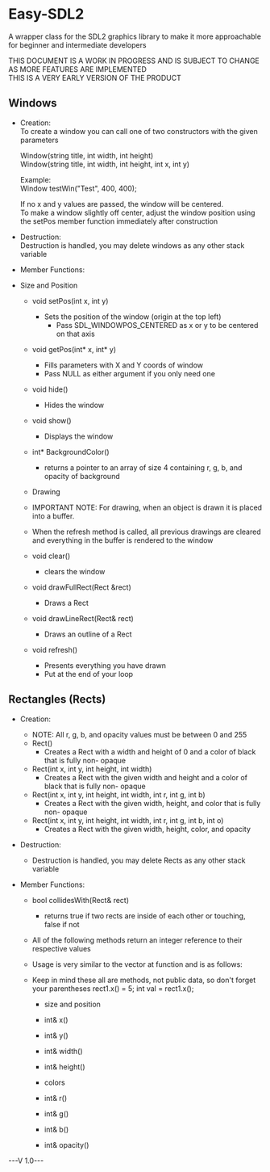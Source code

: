 # Easy-SDL2
A wrapper class for the SDL2 graphics library to make it more approachable for beginner and intermediate developers

THIS DOCUMENT IS A WORK IN PROGRESS AND IS SUBJECT TO CHANGE AS MORE FEATURES ARE IMPLEMENTED  
THIS IS A VERY EARLY VERSION OF THE PRODUCT

## Windows
  - Creation:  
    To create a window you can call one of two constructors with the given parameters  

    Window(string title, int width, int height)  
    Window(string title, int width, int height, int x, int y)  

    Example:  
      Window testWin("Test", 400, 400);  

    If no x and y values are passed, the window will be centered.  
    To make a window slightly off center, adjust the window position using the setPos member function immediately after construction  

  - Destruction:  
      Destruction is handled, you may delete windows as any other stack variable  

  - Member Functions:
  - Size and Position
    - void setPos(int x, int y)  
      - Sets the position of the window (origin at the top left)
  		- Pass SDL_WINDOWPOS_CENTERED as x or y to be centered on that axis
  	- void getPos(int* x, int* y)
      - Fills parameters with X and Y coords of window
      - Pass NULL as either argument if you only need one
  	- void hide()
      - Hides the window
  	- void show()
      - Displays the window
  	- int* BackgroundColor()
      - returns a pointer to an array of size 4 containing r, g, b, and opacity of background

  	- Drawing
    - IMPORTANT NOTE: For drawing, when an object is drawn it is placed into a buffer.
    - When the refresh method is called, all previous drawings are cleared and everything in the buffer is rendered to the window
  	- void clear()
      - clears the window
  	- void drawFullRect(Rect &rect)
      - Draws a Rect
  	- void drawLineRect(Rect& rect)
      - Draws an outline of a Rect
  	- void refresh()
      - Presents everything you have drawn
      - Put at the end of your loop


## Rectangles (Rects)
  - Creation:
    - NOTE: All r, g, b, and opacity values must be between 0 and 255
    - Rect()
      - Creates a Rect with a width and height of 0 and a color of black that is fully non- opaque
  	- Rect(int x, int y, int height, int width)
      - Creates a Rect with the given width and height and a color of black that is fully non- opaque
  	- Rect(int x, int y, int height, int width, int r, int g, int b)
      - Creates a Rect with the given width, height, and color that is fully non- opaque
  	- Rect(int x, int y, int height, int width, int r, int g, int b, int o)
      - Creates a Rect with the given width, height, color, and opacity

  - Destruction:
    - Destruction is handled, you may delete Rects as any other stack variable

  - Member Functions:
    - bool collidesWith(Rect& rect)
      - returns true if two rects are inside of each other or touching, false if not

    - All of the following methods return an integer reference to their respective values
    - Usage is very similar to the vector at function and is as follows:
    - Keep in mind these all are methods, not public data, so don't forget your parentheses
      rect1.x() = 5;
      int val = rect1.x();

    	- size and position
    	- int& x()
    	- int& y()
    	- int& width()
    	- int& height()

    	- colors
    	- int& r()
    	- int& g()
    	- int& b()
    	- int& opacity()



---V 1.0---
